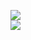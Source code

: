 [![](https://img.shields.io/badge/Made%20With-Github%20Spray-lightgrey.svg?style=for-the-badge&logo=github)](https://github.com/Annihil/github-spray#25128)  
[![](https://i.imgur.com/2DrTn0Z.gif)](https://github.com/Annihil/github-spray)